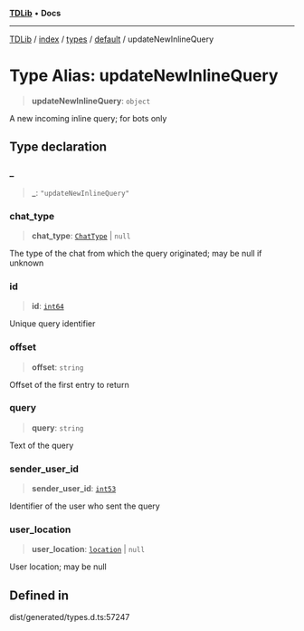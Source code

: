 [**TDLib**](../../../../../../README.md) • **Docs**

***

[TDLib](../../../../../../modules.md) / [index](../../../../../README.md) / [types](../../../README.md) / [default](../README.md) / updateNewInlineQuery

# Type Alias: updateNewInlineQuery

> **updateNewInlineQuery**: `object`

A new incoming inline query; for bots only

## Type declaration

### \_

> **\_**: `"updateNewInlineQuery"`

### chat\_type

> **chat\_type**: [`ChatType`](ChatType.md) \| `null`

The type of the chat from which the query originated; may be null if unknown

### id

> **id**: [`int64`](int64-1.md)

Unique query identifier

### offset

> **offset**: `string`

Offset of the first entry to return

### query

> **query**: `string`

Text of the query

### sender\_user\_id

> **sender\_user\_id**: [`int53`](int53-1.md)

Identifier of the user who sent the query

### user\_location

> **user\_location**: [`location`](location-1.md) \| `null`

User location; may be null

## Defined in

dist/generated/types.d.ts:57247
